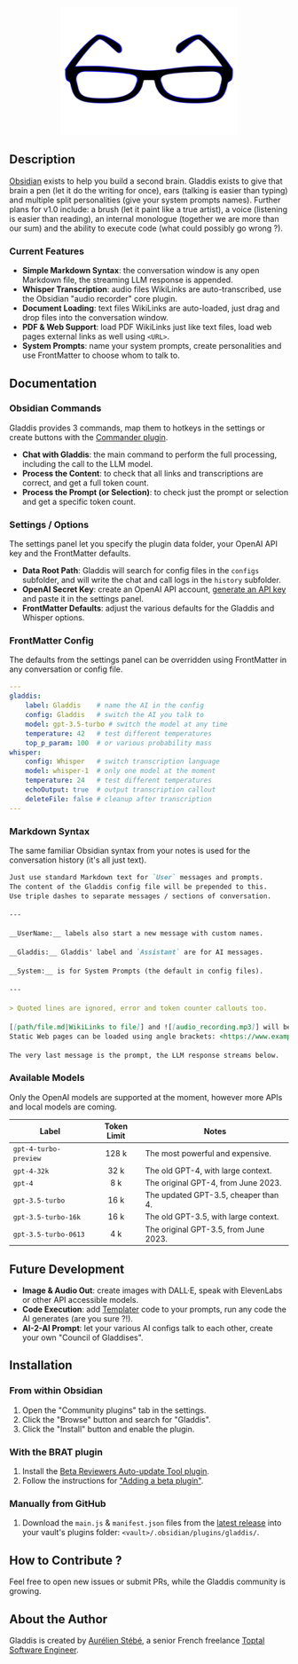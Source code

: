 <p align="center">
    <img height="230" width="320" alt="Gladdis Logo" src="https://raw.githubusercontent.com/AurelienStebe/Gladdis/main/gladdis.svg">
</p>

## Description

[Obsidian](https://obsidian.md) exists to help you build a second brain. Gladdis exists to give that brain a pen (let it do the writing for once), ears (talking is easier than typing) and multiple split personalities (give your system prompts names). Further plans for v1.0 include: a brush (let it paint like a true artist), a voice (listening is easier than reading), an internal monologue (together we are more than our sum) and the ability to execute code (what could possibly go wrong ?).

### Current Features

-   **Simple Markdown Syntax**: the conversation window is any open Markdown file, the streaming LLM response is appended.
-   **Whisper Transcription**: audio files WikiLinks are auto-transcribed, use the Obsidian "audio recorder" core plugin.
-   **Document Loading**: text files WikiLinks are auto-loaded, just drag and drop files into the conversation window.
-   **PDF & Web Support**: load PDF WikiLinks just like text files, load web pages external links as well using `<URL>`.
-   **System Prompts**: name your system prompts, create personalities and use FrontMatter to choose whom to talk to.

## Documentation

### Obsidian Commands

Gladdis provides 3 commands, map them to hotkeys in the settings or create buttons with the [Commander plugin](https://github.com/phibr0/obsidian-commander).

-   **Chat with Gladdis**: the main command to perform the full processing, including the call to the LLM model.
-   **Process the Content**: to check that all links and transcriptions are correct, and get a full token count.
-   **Process the Prompt (or Selection)**: to check just the prompt or selection and get a specific token count.

### Settings / Options

The settings panel let you specify the plugin data folder, your OpenAI API key and the FrontMatter defaults.

-   **Data Root Path**: Gladdis will search for config files in the `configs` subfolder, and will write the chat and call logs in the `history` subfolder.
-   **OpenAI Secret Key**: create an OpenAI API account, [generate an API key](https://platform.openai.com/account/api-keys) and paste it in the settings panel.
-   **FrontMatter Defaults**: adjust the various defaults for the Gladdis and Whisper options.

### FrontMatter Config

The defaults from the settings panel can be overridden using FrontMatter in any conversation or config file.

```yaml
---
gladdis:
    label: Gladdis    # name the AI in the config
    config: Gladdis   # switch the AI you talk to
    model: gpt-3.5-turbo # switch the model at any time
    temperature: 42   # test different temperatures
    top_p_param: 100  # or various probability mass
whisper:
    config: Whisper   # switch transcription language
    model: whisper-1  # only one model at the moment
    temperature: 24   # test different temperatures
    echoOutput: true  # output transcription callout
    deleteFile: false # cleanup after transcription
---
```

### Markdown Syntax

The same familiar Obsidian syntax from your notes is used for the conversation history (it's all just text).

```md
Just use standard Markdown text for `User` messages and prompts.
The content of the Gladdis config file will be prepended to this.
Use triple dashes to separate messages / sections of conversation.

---

__UserName:__ labels also start a new message with custom names.

__Gladdis:__ Gladdis' label and `Assistant` are for AI messages.

__System:__ is for System Prompts (the default in config files).

---

> Quoted lines are ignored, error and token counter callouts too.

[[path/file.md|WikiLinks to file]] and ![[audio_recording.mp3]] will be parsed.
Static Web pages can be loaded using angle brackets: <https://www.example.com>.

The very last message is the prompt, the LLM response streams below.
```

### Available Models

Only the OpenAI models are supported at the moment, however more APIs and local models are coming.

| Label | Token Limit | Notes |
| ----- | :-----------: | ----- |
| `gpt-4-turbo-preview` | 128 k | The most powerful and expensive. |
| `gpt-4-32k` | 32 k | The old GPT-4, with large context. |
| `gpt-4` | 8 k | The original GPT-4, from June 2023. |
| `gpt-3.5-turbo` | 16 k | The updated GPT-3.5, cheaper than 4. |
| `gpt-3.5-turbo-16k` | 16 k | The old GPT-3.5, with large context. |
| `gpt-3.5-turbo-0613` | 4 k | The original GPT-3.5, from June 2023. |

## Future Development

-   **Image & Audio Out**: create images with DALL·E, speak with ElevenLabs or other API accessible models.
-   **Code Execution**: add [Templater](https://github.com/SilentVoid13/Templater) code to your prompts, run any code the AI generates (are you sure ?!).
-   **AI-2-AI Prompt**: let your various AI configs talk to each other, create your own "Council of Gladdises".

## Installation

### From within Obsidian

1. Open the "Community plugins" tab in the settings.
2. Click the "Browse" button and search for "Gladdis".
3. Click the "Install" button and enable the plugin.

### With the BRAT plugin

1. Install the [Beta Reviewers Auto-update Tool plugin](https://github.com/TfTHacker/obsidian42-brat).
2. Follow the instructions for ["Adding a beta plugin"](https://tfthacker.com/Obsidian+Plugins+by+TfTHacker/BRAT+-+Beta+Reviewer's+Auto-update+Tool/Quick+guide+for+using+BRAT#Adding+a+beta+plugin).

### Manually from GitHub

1. Download the `main.js` & `manifest.json` files from the [latest release](https://github.com/AurelienStebe/Gladdis/releases) into your vault's plugins folder: `<vault>/.obsidian/plugins/gladdis/`.

## How to Contribute ?

Feel free to open new issues or submit PRs, while the Gladdis community is growing.

## About the Author

Gladdis is created by [Aurélien Stébé](https://github.com/AurelienStebe), a senior French freelance [Toptal Software Engineer](https://www.toptal.com/resume/aurelien-stebe).
